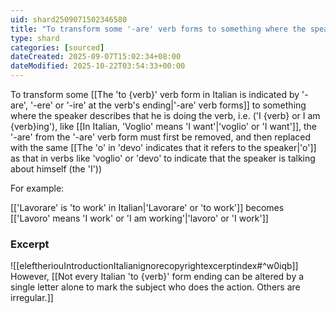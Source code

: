 ```yaml
---
uid: shard2509071502346580
title: "To transform some '-are' verb forms to something where the speaker describes that he is doing the verb, the '-are' must first be removed, and then replaced with 'o' that indicates 'I'"
type: shard
categories: [sourced]
dateCreated: 2025-09-07T15:02:34+08:00
dateModified: 2025-10-22T03:54:33+00:00
---
```

To transform some [[The 'to {verb}' verb form in Italian is indicated by '-are', '-ere' or '-ire' at the verb's ending|'-are' verb forms]] to something where the speaker describes that he is doing the verb, i.e. ('I {verb} or I am {verb}ing'), like [[In Italian, 'Voglio' means 'I want'|'voglio' or 'I want']], the '-are' from the '-are' verb form must first be removed, and then replaced with the same [[The 'o' in 'devo' indicates that it refers to the speaker|'o']] as that in verbs like 'voglio' or 'devo' to indicate that the speaker is talking about himself (the 'I'))

For example: 

[['Lavorare' is 'to work' in Italian|'Lavorare' or 'to work']] becomes [['Lavoro' means 'I work' or 'I am working'|'lavoro' or 'I work']]
### Excerpt
![[eleftheriouIntroductionItalianignorecopyrightexcerptindex#^w0iqb]]
However, [[Not every Italian 'to {verb}' form ending can be altered by a single letter alone to mark the subject who does the action. Others are irregular.]]